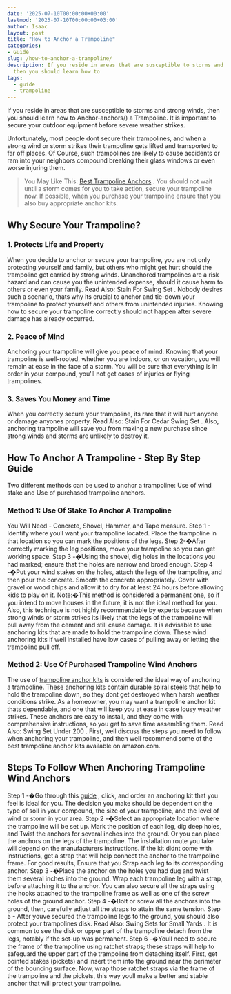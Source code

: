 ```yaml
---
date: '2025-07-10T00:00:00+00:00'
lastmod: '2025-07-10T00:00:00+03:00'
author: Isaac
layout: post
title: "How to Anchor a Trampoline"
categories:
- Guide
slug: /how-to-anchor-a-trampoline/
description: If you reside in areas that are susceptible to storms and strong winds,
  then you should learn how to
tags: 
  - guide
  - trampoline
---
```

If you reside in areas that are susceptible to storms and strong winds, then you should learn how to
Anchor-anchors/)
a Trampoline. It is important to secure your outdoor equipment before severe weather strikes.

Unfortunately, most people dont secure their trampolines, and when a strong wind or storm strikes their trampoline gets lifted and transported to far off places.
Of Course, such trampolines are likely to cause accidents or ram into your neighbors compound breaking their glass windows or even worse injuring them.
> You May Like This:
> [Best Trampoline Anchors](https://pestpolicy.com/best-trampoline-anchors/)
> . You should not wait until a storm comes for you to take action, secure your trampoline now. If possible, when you purchase your trampoline ensure that you also buy appropriate anchor kits.
## Why Secure Your Trampoline?
### 1. Protects Life and Property
When you decide to anchor or secure your trampoline, you are not only protecting yourself and family, but others who might get hurt should the trampoline get carried by strong winds.
Unanchored trampolines are a risk hazard and can cause you the unintended expense, should it cause harm to others or even your family. Read Also:
Stain For Swing Set
.
Nobody desires such a scenario, thats why its crucial to anchor and tie-down your trampoline to protect yourself and others from unintended injuries. Knowing how to secure your trampoline correctly should not happen after severe damage has already occurred.
### 2. Peace of Mind
Anchoring your trampoline will give you peace of mind. Knowing that your trampoline is well-rooted, whether you are indoors, or on vacation, you will remain at ease in the face of a storm.
You will be sure that everything is in order in your compound, you'll not get cases of injuries or flying trampolines.
### 3. Saves You Money and Time
When you correctly secure your trampoline, its rare that it will hurt anyone or damage anyones property. Read Also:
Stain For Cedar Swing Set
.
Also, anchoring trampoline will save you from making a new purchase since strong winds and storms are unlikely to destroy it.
## How To Anchor A Trampoline - Step By Step Guide
Two different methods can be used to anchor a trampoline: Use of wind stake and Use of purchased trampoline anchors.
### Method 1: Use Of Stake To Anchor A Trampoline
You Will Need - Concrete, Shovel, Hammer, and Tape measure.
Step 1 - Identify where youll want your trampoline located. Place the trampoline in that location so you can mark the positions of the legs.
Step 2-�After correctly marking the leg positions, move your trampoline so you can get working space.
Step 3 -�Using the shovel, dig holes in the locations you had marked; ensure that the holes are narrow and broad enough.
Step 4 -�Put your wind stakes on the holes, attach the legs of the trampoline, and then pour the concrete. Smooth the concrete appropriately.
Cover with gravel or wood chips and allow it to dry for at least 24 hours before allowing kids to play on it.
Note:�This method is considered a permanent one, so if you intend to move houses in the future, it is not the ideal method for you.
Also, this technique is not highly recommendable by experts because when strong winds or storm strikes its likely that the legs of the trampoline will pull away from the cement and still cause damage.
It is advisable to use anchoring kits that are made to hold the trampoline down. These wind anchoring kits if well installed have low cases of pulling away or letting the trampoline pull off.
### Method 2: Use Of Purchased Trampoline Wind Anchors
The use of
[trampoline anchor kits](https://pestpolicy.com/best-trampoline-anchors/)
is considered the ideal way of anchoring a trampoline.
These anchoring kits contain durable spiral steels that help to hold the trampoline down, so they dont get destroyed when harsh weather conditions strike.
As a homeowner, you may want a trampoline anchor kit thats dependable, and one that will keep you at ease in case lousy weather strikes.
These anchors are easy to install, and they come with comprehensive instructions, so you get to save time assembling them. Read Also:
Swing Set Under 200
.
First, well discuss the steps you need to follow when anchoring your trampoline, and then well recommend some of the best trampoline anchor kits available on amazon.com.
## Steps To Follow When Anchoring Trampoline Wind Anchors
Step 1 -�Go through this
[guide](https://pestpolicy.com/best-trampoline-anchors/)
, click, and order an anchoring kit that you feel is ideal for you.
The decision you make should be dependent on the type of soil in your compound, the size of your trampoline, and the level of wind or storm in your area.
Step 2 -�Select an appropriate location where the trampoline will be set up. Mark the position of each leg, dig deep holes, and Twist the anchors for several inches into the ground.
Or you can place the anchors on the legs of the trampoline. The installation route you take will depend on the manufacturers instructions.
If the kit didnt come with instructions, get a strap that will help connect the anchor to the trampoline frame. For good results, Ensure that you Strap each leg to its corresponding anchor.
Step 3 -�Place the anchor on the holes you had dug and twist them several inches into the ground. Wrap each trampoline leg with a strap, before attaching it to the anchor.
You can also secure all the straps using the hooks attached to the trampoline frame as well as one of the screw holes of the ground anchor.
Step 4 -�Bolt or screw all the anchors into the ground, then, carefully adjust all the straps to attain the same tension.
Step 5 - After youve secured the trampoline legs to the ground, you should also protect your trampolines disk. Read Also:
Swing Sets for Small Yards
.
It is common to see the disk or upper part of the trampoline detach from the legs, notably if the set-up was permanent.
Step 6 -�Youll need to secure the frame of the trampoline using ratchet straps; these straps will help to safeguard the upper part of the trampoline from detaching itself.
First, get pointed stakes (pickets) and insert them into the ground near the perimeter of the bouncing surface.
Now, wrap those ratchet straps via the frame of the trampoline and the pickets, this way youll make a better and stable anchor that will protect your trampoline.
